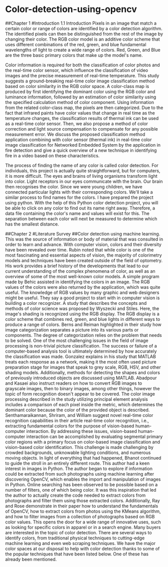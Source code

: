 # Color-detection-using-opencv
##Chapter 1
#Introduction 
1.1	Introduction
Pixels in an image that match a certain color or range of colors are identified by a color detection algorithm. The identified pixels can then be distinguished from the rest of the image by changing their color.
The RGB color model is an additive color scheme that uses different combinations of the red, green, and blue fundamental wavelengths of light to create a wide range of colors. Red, Green, and Blue are the three basic primary colors that make up the model's name.
 
Color information is required for both the classification of color photos and the real-time color sensor, which influence the classification of video images and the precise measurement of real-time temperature. This study suggests a ground-breaking real-time color image classification method based on color similarity in the RGB color space. A color-class map is produced by first identifying the dominant color using the RGB color and luminance information, followed by an estimation of color similarity using the specified calculation method of color component. Using information from the related color-class map, the pixels are then categorized. Due to the fact that infrared paints have color values that change in real time as the temperature changes, the classification results of thermal ink can be used as a real-time color sensor. Then, we also propose a method of color correction and light source compensation to compensate for any possible measurement error. We discuss the proposed classification method application combining with color sensor (thermal ink) in real-time color image classification for Networked Embedded System by the application in fire detection and give a quick overview of a new technique in identifying fire in a video based on these characteristics.

 

The process of finding the name of any color is called color detection. For individuals, this project is actually quite straightforward, but for computers, it is more difficult. The eyes and brains of living organisms transform light into color. Light receptors in our eyes communicate with the brain. Our brain then recognises the color. Since we were young children, we have connected particular lights with their corresponding colors. We'll take a similar process to find names for the colors. I have prepared the project using python. With the help of this Python color detection project, you will be able to click on any color to find out its name right away. Therefore, a data file containing the color's name and values will exist for this. The separation between each color will next be measured to determine which has the smallest distance.










##Chapter 2
#Literature Survey
##Color detection using machine learning.
This was the source of information or body of material that was consulted in order to learn and advance.
With computer vision, colors and their diversity have been revealed over time. Rubin noted that while color is one of the most fascinating and essential aspects of vision, the majority of colorimetry models and techniques have been created outside of the field of optometry. His work provides a brief history of the developments that lead to our current understanding of the complex phenomena of color, as well as an overview of some of the most well-known color models. A simple program made by Behic assisted in identifying the colors in an image. The RGB values of the colors were also returned by the application, which was quite useful. The knowledge of RGB values by many graphic and web designers might be useful. They say a good project to start with in computer vision is building a color recognizer. A study that describes the concepts and methods of color science was proposed by Wyszecki and Stiles. Here, the image's shading is recognized using the RGB display. The RGB display is a color scheme that combines red, green, and blue lights in different ways to produce a range of colors. Berns and Reiman highlighted in their study how image categorization separates a picture into its various parts or components. The degree of categorization relies on the problem that needs to be solved. One of the most challenging issues in the field of image processing is non-trivial picture classification. The success or failure of a computer-based analysis tool is ultimately determined by how accurately the classification was made. Gonzalez explains in his study that MATLAB treats each response as a network, making it the most often used picture preparation stage for images that speak to grey scale, RGB, HSV, and other shading models. Additionally, methods for detecting the shapes and colors of previously introduced objects are discussed using MATLAB. Abadpour and Kasaei also instruct readers on how to convert RGB images to grayscale images, then to binary images, among other things, however the topic of form recognition doesn't appear to be covered. The color image processing described in the study utilizing principal element analysis includes a comparison of each pixel inside the metric, which determines the dominant color because the color of the provided object is described. Senthamaraikannan, Shriram, and William suggest novel real-time color recognition capabilities in their article real-time color recognition, i.e., extracting fundamental colors for the purpose of vision-based human-computer interaction. By addressing these issues, vision-based human-computer interaction can be accomplished by evaluating segmental primary color regions with a primary focus on color-based image classification and vision-based color identification. This challenge is made challenging by crowded backgrounds, unknowable lighting conditions, and numerous moving objects. In light of everything that had happened, Bhanot continued to guide the stroll in an entirely different route. This author had a keen interest in images in Python. The author began to explore if information could be extracted from such photographs using machine learning after discovering OpenCV, which enables the import and manipulation of images in Python. Online searching has been observed to be possible based on a number of filters, one of which being color. It was this inspiration that led the author to actually create the code needed to extract colors from photographs and filter them using those extracted colors.  Additionally, Ray and Rose demonstrate in their paper how to understand the fundamentals of OpenCV, how to extract colors from photos using the KMeans algorithm, and how to filter images from a collection of photographs based on RGB color values. This opens the door for a wide range of innovative uses, such as looking for specific colors in apparel or in a search engine. Many buyers are interested in the topic of color detection. There are several ways to identify colors, from traditional physical techniques to cutting-edge machine learning and even web scraping techniques. We have the major color spaces at our disposal to help with color detection thanks to some of the popular techniques that have been listed below. One of these has already been mentioned.
